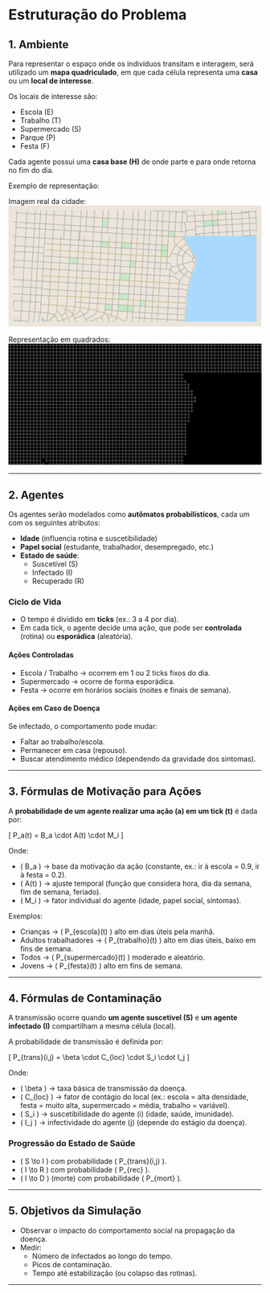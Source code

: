 # Estruturação do Problema

## 1. Ambiente

Para representar o espaço onde os indivíduos transitam e interagem, será utilizado um **mapa quadriculado**, em que cada célula representa uma **casa** ou um **local de interesse**.  

Os locais de interesse são:  

- Escola (E)  
- Trabalho (T)  
- Supermercado (S)  
- Parque (P)  
- Festa (F)  

Cada agente possui uma **casa base (H)** de onde parte e para onde retorna no fim do dia.

Exemplo de representação:

Imagem real da cidade:  
![Imagem da Cidade](assets/googleImage.png)  

Representação em quadrados:  
![Representação da Cidade](assets/squareImage.png)  

---

## 2. Agentes

Os agentes serão modelados como **autômatos probabilísticos**, cada um com os seguintes atributos:

- **Idade** (influencia rotina e suscetibilidade)  
- **Papel social** (estudante, trabalhador, desempregado, etc.)  
- **Estado de saúde**:  
  - Suscetível (S)  
  - Infectado (I)  
  - Recuperado (R)  

### Ciclo de Vida
- O tempo é dividido em **ticks** (ex.: 3 a 4 por dia).  
- Em cada tick, o agente decide uma ação, que pode ser **controlada** (rotina) ou **esporádica** (aleatória).  

#### Ações Controladas
- Escola / Trabalho → ocorrem em 1 ou 2 ticks fixos do dia.  
- Supermercado → ocorre de forma esporádica.  
- Festa → ocorre em horários sociais (noites e finais de semana).  

#### Ações em Caso de Doença
Se infectado, o comportamento pode mudar:  
- Faltar ao trabalho/escola.  
- Permanecer em casa (repouso).  
- Buscar atendimento médico (dependendo da gravidade dos sintomas).  

---

## 3. Fórmulas de Motivação para Ações

A **probabilidade de um agente realizar uma ação \(a\) em um tick \(t\)** é dada por:

\[
P_a(t) = B_a \cdot A(t) \cdot M_i
\]

Onde:  
- \( B_a \) → base da motivação da ação (constante, ex.: ir à escola = 0.9, ir à festa = 0.2).  
- \( A(t) \) → ajuste temporal (função que considera hora, dia da semana, fim de semana, feriado).  
- \( M_i \) → fator individual do agente (idade, papel social, sintomas).  

Exemplos:  
- Crianças → \( P_{escola}(t) \) alto em dias úteis pela manhã.  
- Adultos trabalhadores → \( P_{trabalho}(t) \) alto em dias úteis, baixo em fins de semana.  
- Todos → \( P_{supermercado}(t) \) moderado e aleatório.  
- Jovens → \( P_{festa}(t) \) alto em fins de semana.  

---

## 4. Fórmulas de Contaminação

A transmissão ocorre quando **um agente suscetível (S)** e **um agente infectado (I)** compartilham a mesma célula (local).  

A probabilidade de transmissão é definida por:

\[
P_{trans}(i,j) = \beta \cdot C_{loc} \cdot S_i \cdot I_j
\]

Onde:  
- \( \beta \) → taxa básica de transmissão da doença.  
- \( C_{loc} \) → fator de contágio do local (ex.: escola = alta densidade, festa = muito alta, supermercado = média, trabalho = variável).  
- \( S_i \) → suscetibilidade do agente \(i\) (idade, saúde, imunidade).  
- \( I_j \) → infectividade do agente \(j\) (depende do estágio da doença).  

### Progressão do Estado de Saúde
- \( S \to I \) com probabilidade \( P_{trans}(i,j) \).  
- \( I \to R \) com probabilidade \( P_{rec} \).  
- \( I \to D \) (morte) com probabilidade \( P_{mort} \).  

---

## 5. Objetivos da Simulação

- Observar o impacto do comportamento social na propagação da doença.    
- Medir:  
  - Número de infectados ao longo do tempo.  
  - Picos de contaminação.  
  - Tempo até estabilização (ou colapso das rotinas).  

---
